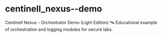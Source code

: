 # centinell_nexus--demo
Centinell Nexus – Orchestrator Demo (Light Edition) 🛰️ Educational example of orchestration and logging modules for secure labs.
